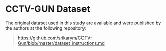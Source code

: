 # CCTV-GUN Dataset 

The original dataset used in this study are available and were published by the authors at the following repository: 

> https://github.com/srikarym/CCTV-Gun/blob/master/dataset_instructions.md

